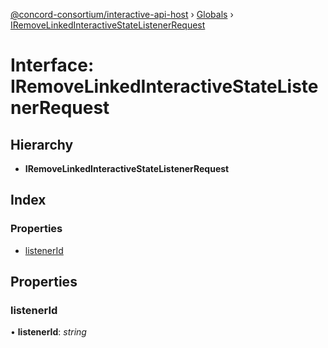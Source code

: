 [@concord-consortium/interactive-api-host](../README.md) › [Globals](../globals.md) › [IRemoveLinkedInteractiveStateListenerRequest](iremovelinkedinteractivestatelistenerrequest.md)

# Interface: IRemoveLinkedInteractiveStateListenerRequest

## Hierarchy

* **IRemoveLinkedInteractiveStateListenerRequest**

## Index

### Properties

* [listenerId](iremovelinkedinteractivestatelistenerrequest.md#listenerid)

## Properties

###  listenerId

• **listenerId**: *string*
